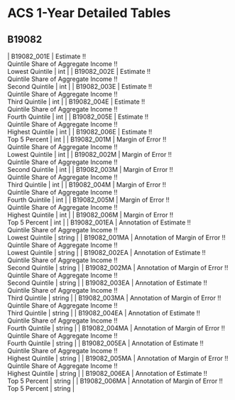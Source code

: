 # ACS 1-Year Detailed Tables

## B19082

| B19082_001E | Estimate !!<br>Quintile Share of Aggregate Income !!<br>Lowest Quintile | int |
| B19082_002E | Estimate !!<br>Quintile Share of Aggregate Income !!<br>Second Quintile | int |
| B19082_003E | Estimate !!<br>Quintile Share of Aggregate Income !!<br>Third Quintile | int |
| B19082_004E | Estimate !!<br>Quintile Share of Aggregate Income !!<br>Fourth Quintile | int |
| B19082_005E | Estimate !!<br>Quintile Share of Aggregate Income !!<br>Highest Quintile | int |
| B19082_006E | Estimate !!<br>Top 5 Percent | int |
| B19082_001M | Margin of Error !!<br>Quintile Share of Aggregate Income !!<br>Lowest Quintile | int |
| B19082_002M | Margin of Error !!<br>Quintile Share of Aggregate Income !!<br>Second Quintile | int |
| B19082_003M | Margin of Error !!<br>Quintile Share of Aggregate Income !!<br>Third Quintile | int |
| B19082_004M | Margin of Error !!<br>Quintile Share of Aggregate Income !!<br>Fourth Quintile | int |
| B19082_005M | Margin of Error !!<br>Quintile Share of Aggregate Income !!<br>Highest Quintile | int |
| B19082_006M | Margin of Error !!<br>Top 5 Percent | int |
| B19082_001EA | Annotation of Estimate !!<br>Quintile Share of Aggregate Income !!<br>Lowest Quintile | string |
| B19082_001MA | Annotation of Margin of Error !!<br>Quintile Share of Aggregate Income !!<br>Lowest Quintile | string |
| B19082_002EA | Annotation of Estimate !!<br>Quintile Share of Aggregate Income !!<br>Second Quintile | string |
| B19082_002MA | Annotation of Margin of Error !!<br>Quintile Share of Aggregate Income !!<br>Second Quintile | string |
| B19082_003EA | Annotation of Estimate !!<br>Quintile Share of Aggregate Income !!<br>Third Quintile | string |
| B19082_003MA | Annotation of Margin of Error !!<br>Quintile Share of Aggregate Income !!<br>Third Quintile | string |
| B19082_004EA | Annotation of Estimate !!<br>Quintile Share of Aggregate Income !!<br>Fourth Quintile | string |
| B19082_004MA | Annotation of Margin of Error !!<br>Quintile Share of Aggregate Income !!<br>Fourth Quintile | string |
| B19082_005EA | Annotation of Estimate !!<br>Quintile Share of Aggregate Income !!<br>Highest Quintile | string |
| B19082_005MA | Annotation of Margin of Error !!<br>Quintile Share of Aggregate Income !!<br>Highest Quintile | string |
| B19082_006EA | Annotation of Estimate !!<br>Top 5 Percent | string |
| B19082_006MA | Annotation of Margin of Error !!<br>Top 5 Percent | string |

